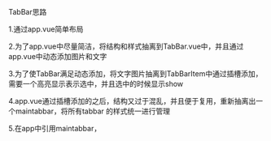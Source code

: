 TabBar思路

1.通过app.vue简单布局

2.为了app.vue中尽量简洁，将结构和样式抽离到TabBar.vue中，并且通过app.vue中动态添加图片和文字

3.为了使TabBar满足动态添加，将文字图片抽离到TabBarItem中通过插槽添加，需要一个高亮显示表示选中，并且选中的时候显示show

4.app.vue通过插槽添加的之后，结构又过于混乱，并且便于复用，重新抽离出一个maintabbar，将所有tabbar 的样式统一进行管理

5.在app中引用maintabbar，

